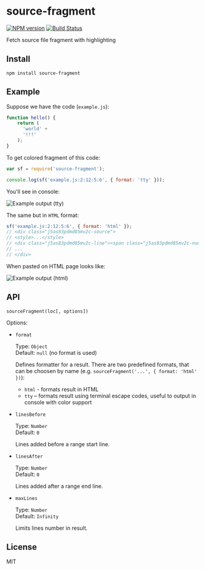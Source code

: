 # source-fragment

[![NPM version](https://img.shields.io/npm/v/source-fragment.svg)](https://www.npmjs.com/package/source-fragment)
[![Build Status](https://travis-ci.org/lahmatiy/source-fragment.svg?branch=master)](https://travis-ci.org/lahmatiy/source-fragment)

Fetch source file fragment with highlighting

## Install

```
npm install source-fragment
```

## Example

Suppose we have the code (`example.js`):

```js
function hello() {
    return (
      'world' +
      '!!!'
    );
}
```

To get colored fragment of this code:

```js
var sf = require('source-fragment');

console.log(sf('example.js:2:12:5:6', { format: 'tty' }));
```

You'll see in console:

![Example output (tty)](https://user-images.githubusercontent.com/270491/31044865-9150bf3a-a5e0-11e7-8d28-192d5475e0da.png)

The same but in `HTML` format:

```js
sf('example.js:2:12:5:6', { format: 'html' });
// <div class="j5as83pdmd85mv2c-source">
// <style>...</style>
// <div class="j5as83pdmd85mv2c-line"><span class="j5as83pdmd85mv2c-num">  2</span>...</div>
// ...
// </div>
```

When pasted on HTML page looks like:

![Example output (html)](https://user-images.githubusercontent.com/270491/31044911-40e99b38-a5e1-11e7-9fb2-22dfd5c7b212.png)

## API

```
sourceFragment(loc[, options])
```

Options:

- `format`

  Type: `Object`  
  Default: `null` (no format is used)

  Defines formatter for a result. There are two predefined formats, that can be choosen by name (e.g. `sourceFragment('...', { format: 'html' })`):
  - `html` - formats result in HTML
  - `tty` – formats result using terminal escape codes, useful to output in console with color support

- `linesBefore`

  Type: `Number`  
  Default: `0`

  Lines added before a range start line.

- `linesAfter`

  Type: `Number`  
  Default: `0`

  Lines added after a range end line.

- `maxLines`

  Type: `Number`  
  Default: `Infinity`

  Limits lines number in result.


## License

MIT
